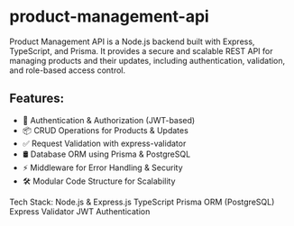 # product-management-api
Product Management API is a Node.js backend built with Express, TypeScript, and Prisma. It provides a secure and scalable REST API for managing products and their updates, including authentication, validation, and role-based access control.

## Features:
- 🔐 Authentication & Authorization (JWT-based)
- 📦 CRUD Operations for Products & Updates
- ✅ Request Validation with express-validator
- 🛢 Database ORM using Prisma & PostgreSQL
- ⚡ Middleware for Error Handling & Security
- 🛠 Modular Code Structure for Scalability

Tech Stack:
    Node.js & Express.js
    TypeScript
    Prisma ORM (PostgreSQL)
    Express Validator
    JWT Authentication
